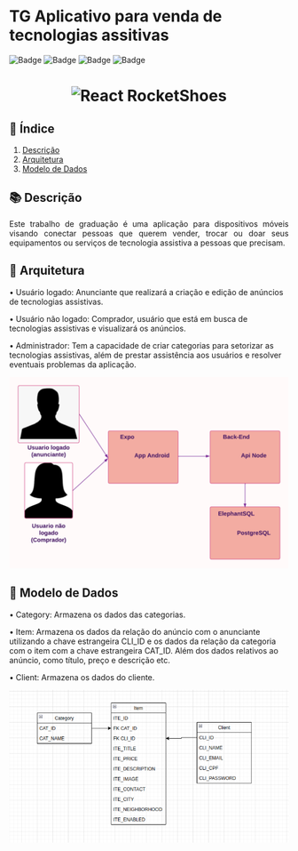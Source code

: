 # TG Aplicativo para venda de tecnologias assitivas

![Badge](https://img.shields.io/badge/React_Native-20232A?style=for-the-badge&logo=react&logoColor=61DAFB) ![Badge](https://img.shields.io/badge/Expo-000020?style=for-the-badge&logo=Expo&logoColor=white) ![Badge](https://img.shields.io/badge/NodeJS-339933?style=for-the-badge&logo=Node.js&logoColor=white) ![Badge](https://img.shields.io/badge/PostgreSQL-4169E1?style=for-the-badge&logo=PostgreSQL&logoColor=white)


<h1 align="center">
    <img alt="React RocketShoes" src="/documents/tgfinalmesmo_AdobeExpress.gif" />
    <br>
</h1>

## :checkered_flag: Índice

1. [Descrição](#descrição)
2. [Arquitetura](#Arquitetura)
3. [Modelo de Dados](#Dados)

## :books: Descrição <a name="descrição"></a>

<p align="justify">
Este trabalho de graduação é uma aplicação para dispositivos móveis visando conectar pessoas que querem vender, trocar ou doar seus equipamentos ou
serviços de tecnologia assistiva a pessoas que precisam.
</p>

## :bookmark_tabs: Arquitetura <a name="Arquitetura"></a>
• Usuário logado: Anunciante que realizará a criação e edição de anúncios de tecnologias assistivas.

• Usuário não logado: Comprador, usuário que está em busca de tecnologias assistivas e visualizará os anúncios.

• Administrador: Tem a capacidade de criar categorias para setorizar as tecnologias assistivas, além de prestar assistência aos usuários e resolver eventuais problemas da aplicação.

![](/documents/Diagrama_em_branco.png)

## :bookmark_tabs: Modelo de Dados <a name="Dados"></a>
• Category: Armazena os dados das categorias.

• Item: Armazena os dados da relação do anúncio com o anunciante utilizando a chave estrangeira CLI_ID e os dados da relação da categoria com o item com a chave estrangeira CAT_ID. Além dos dados relativos ao anúncio, como título, preço e descrição etc.

• Client: Armazena os dados do cliente.

![](/documents/bd.png)
